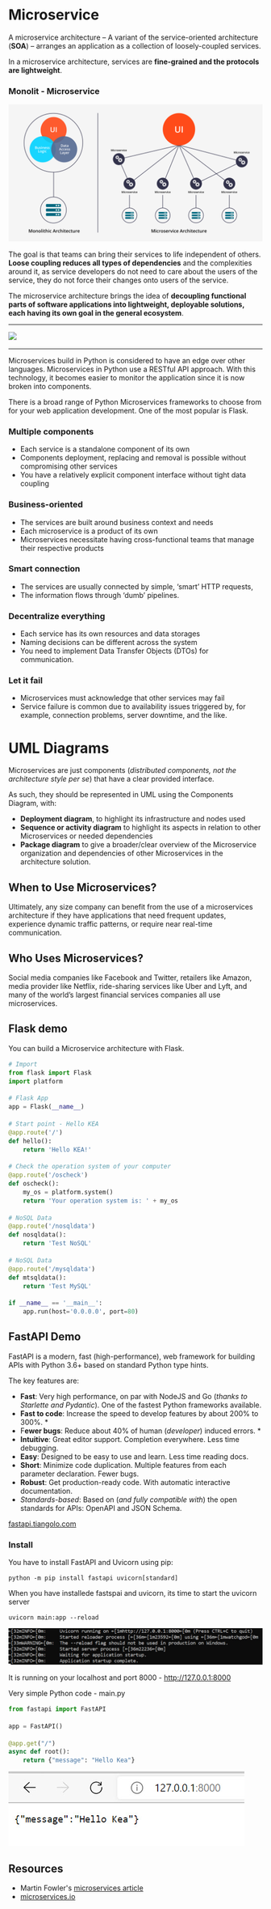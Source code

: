 # Microservice
A microservice architecture – A variant of the service-oriented architecture (**SOA**) – arranges an application as a collection of loosely-coupled services.

In a microservice architecture, services are **fine-grained and the protocols are lightweight**.

### Monolit - Microservice
![](./image/mono_micro.png)

The goal is that teams can bring their services to life independent of others. **Loose coupling reduces all types of dependencies** and the complexities around it, as service developers do not need to care about the users of the service, they do not force their changes onto users of the service.

The microservice architecture brings the idea of **decoupling functional parts of software applications into lightweight, deployable solutions, each having its own goal in the general ecosystem**.

---

![](https://microservices.io/i/Microservice_Architecture.png)

----

Microservices build in Python is considered to have an edge over other languages. Microservices in Python use a RESTful API approach. With this technology, it becomes easier to monitor the application since it is now broken into components.

There is a broad range of Python Microservices frameworks to choose from for your web application development. One of the most popular is Flask.

### Multiple components
- Each service is a standalone component of its own
- Components deployment, replacing and removal is possible without compromising other services
- You have a relatively explicit component interface without tight data coupling

### Business-oriented
- The services are built around business context and needs
- Each microservice is a product of its own
- Microservices necessitate having cross-functional teams that manage their respective products

### Smart connection
- The services are usually connected by simple, ‘smart’ HTTP requests,
- The information flows through ‘dumb’ pipelines.

### Decentralize everything
- Each service has its own resources and data storages
- Naming decisions can be different across the system
- You need to implement Data Transfer Objects (DTOs) for communication.

### Let it fail
- Microservices must acknowledge that other services may fail
- Service failure is common due to availability issues triggered by, for example, connection problems, server downtime, and the like.

# UML Diagrams
Microservices are just components (*distributed components, not the architecture style per se*) that have a clear provided interface.

As such, they should be represented in UML using the Components Diagram, with:

- **Deployment diagram**, to highlight its infrastructure and nodes used
- **Sequence or activity diagram** to highlight its aspects in relation to other Microservices or needed dependencies
- **Package diagram** to give a broader/clear overview of the Microservice organization and dependencies of other Microservices in the architecture solution.

## When to Use Microservices?
Ultimately, any size company can benefit from the use of a microservices architecture if they have applications that need frequent updates, experience dynamic traffic patterns, or require near real-time communication.

## Who Uses Microservices?
Social media companies like Facebook and Twitter, retailers like Amazon, media provider like Netflix, ride-sharing services like Uber and Lyft, and many of the world’s largest financial services companies all use microservices.

## Flask demo
You can build a Microservice architecture with Flask.

```python
# Import
from flask import Flask
import platform

# Flask App
app = Flask(__name__)

# Start point - Hello KEA
@app.route('/')
def hello():
    return 'Hello KEA!'

# Check the operation system of your computer
@app.route('/oscheck')
def oscheck():
    my_os = platform.system()
    return 'Your operation system is: ' + my_os

# NoSQL Data
@app.route('/nosqldata')
def nosqldata():
    return 'Test NoSQL'

# NoSQL Data
@app.route('/mysqldata')
def mtsqldata():
    return 'Test MySQL'

if __name__ == '__main__':
    app.run(host='0.0.0.0', port=80)
```

## FastAPI Demo
FastAPI is a modern, fast (high-performance), web framework for building APIs with Python 3.6+ based on standard Python type hints.

The key features are:
- **Fast**: Very high performance, on par with NodeJS and Go (*thanks to Starlette and Pydantic*). One of the fastest Python frameworks available.
- **Fast to code**: Increase the speed to develop features by about 200% to 300%. *
- F**ewer bugs**: Reduce about 40% of human (*developer*) induced errors. *
- **Intuitive**: Great editor support. Completion everywhere. Less time debugging.
- **Easy**: Designed to be easy to use and learn. Less time reading docs.
- **Short**: Minimize code duplication. Multiple features from each parameter declaration. Fewer bugs.
- **Robust**: Get production-ready code. With automatic interactive documentation.
- *Standards-based*: Based on (*and fully compatible with*) the open standards for APIs: OpenAPI and JSON Schema.

[fastapi.tiangolo.com](https://fastapi.tiangolo.com)

### Install
You have to install FastAPI and Uvicorn using pip:

    python -m pip install fastapi uvicorn[standard]

When you have installede fastspai and uvicorn, its time to start the uvicorn server

    uvicorn main:app --reload

![](./image/fastapi_1.jpg)

It is running on your localhost and port 8000 - http://127.0.0.1:8000

Very simple Python code - main.py

```python
from fastapi import FastAPI

app = FastAPI()

@app.get("/")
async def root():
    return {"message": "Hello Kea"}
```

![](./image/fastapi_2.jpg)



## Resources
- Martin Fowler's [microservices article](http://martinfowler.com/articles/microservices.html)
- [microservices.io](https://microservices.io)


